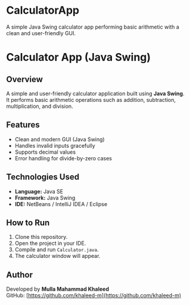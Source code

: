 # CalculatorApp
A simple Java Swing calculator app performing basic arithmetic with a clean and user-friendly GUI.
# Calculator App (Java Swing)

## Overview
A simple and user-friendly calculator application built using **Java Swing**.  
It performs basic arithmetic operations such as addition, subtraction, multiplication, and division.

## Features
- Clean and modern GUI (Java Swing)
- Handles invalid inputs gracefully
- Supports decimal values
- Error handling for divide-by-zero cases

## Technologies Used
- **Language:** Java SE
- **Framework:** Java Swing
- **IDE:** NetBeans / IntelliJ IDEA / Eclipse

## How to Run
1. Clone this repository.
2. Open the project in your IDE.
3. Compile and run `Calculator.java`.
4. The calculator window will appear.

## Author
Developed by **Mulla Mahammad Khaleed**  
GitHub: [https://github.com/khaleed-m](https://github.com/khaleed-m)

